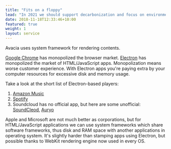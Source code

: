 ```yaml
---
title: "Fits on a floppy"
lead: "In 2021 we should support decarbonization and focus on environment. I'm not joking: Avacia 1.2.1 can be written to 1.44MB floppy drive."
date: 2018-11-18T12:33:46+10:00
featured: true
weight: 1
layout: service
---
```


Avacia uses system framework for rendering contents.

[Google Chrome](https://google.com/chrome) has monopolized the browser market. [Electron](https://electronjs.org) has monopolized the market of HTML/JavaScript apps. Monopolization means worse customer experience. With Electron apps you're paying extra by your computer resources for excessive disk and memory usage.

Take a look at the short list of Electron-based players:

 1. [Amazon Music](https://www.amazon.com/b?ie=UTF8&node=16962657011)
 2. [Spotify](https://www.spotify.com/us/download/other/)
 3. Soundcloud has no official app, but here are some unofficial: [SoundCleod](https://github.com/salomvary/soundcleod), [Auryo](https://auryo.com)

Apple and Microsoft are not much better as corporations, but for HTML/JavaScript applications we can use system frameworks which share software frameworks, thus disk and RAM space with another applications in operating system. It's slightly harder than stamping apps using Electron, but possible thanks to WebKit rendering engine now used in every OS. 

